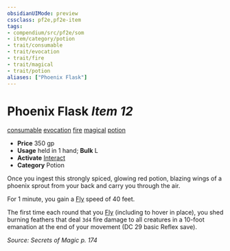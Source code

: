 ```yaml
---
obsidianUIMode: preview
cssclass: pf2e,pf2e-item
tags:
- compendium/src/pf2e/som
- item/category/potion
- trait/consumable
- trait/evocation
- trait/fire
- trait/magical
- trait/potion
aliases: ["Phoenix Flask"]
---
```

# Phoenix Flask *Item 12*  
[consumable](../../../rules/traits/consumable.md)  [evocation](../../../rules/traits/evocation.md)  [fire](../../../rules/traits/fire.md)  [magical](../../../rules/traits/magical.md)  [potion](../../../rules/traits/potion.md)  

- **Price** 350 gp
- **Usage** held in 1 hand; **Bulk** L
- **Activate** [Interact](../../../rules/actions/interact.md)
- **Category** Potion

Once you ingest this strongly spiced, glowing red potion, blazing wings of a phoenix sprout from your back and carry you through the air.

For 1 minute, you gain a [Fly](../../../rules/actions/fly.md) speed of 40 feet.

The first time each round that you [Fly](../../../rules/actions/fly.md) (including to hover in place), you shed burning feathers that deal `3d4` fire damage to all creatures in a 10-foot emanation at the end of your movement (DC 29 basic Reflex save).

*Source: Secrets of Magic p. 174*